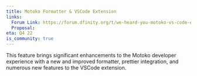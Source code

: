 ```yaml
---
title: Motoko Formatter & VSCode Extension
links:
  Forum Link: https://forum.dfinity.org/t/we-heard-you-motoko-vs-code-extension-improvements/15933
  Proposal:
eta: Q4 22
is_community: true
---
```

This feature brings significant enhancements to the Motoko developer experience with a new and improved formatter, prettier integration, and numerous new features to the VSCode extension.
